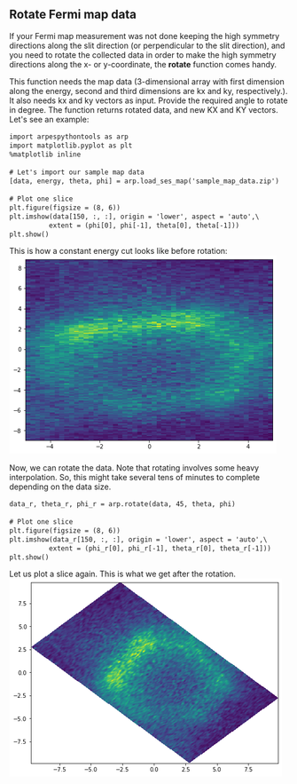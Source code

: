 ## Rotate Fermi map data

If your Fermi map measurement was not done keeping the high symmetry directions along the slit direction (or perpendicular to the slit direction), and you need to rotate the collected data in order to make the high symmetry directions along the x- or y-coordinate, the **rotate** function comes handy.

This function needs the map data (3-dimensional array with first dimension along the energy, second and third dimensions are kx and ky, respectively.). It also needs kx and ky vectors as input. Provide the required angle to rotate in degree. The function returns rotated data, and new KX and KY vectors. Let's see an example:

    import arpespythontools as arp
    import matplotlib.pyplot as plt
    %matplotlib inline

    # Let's import our sample map data
    [data, energy, theta, phi] = arp.load_ses_map('sample_map_data.zip')

    # Plot one slice
    plt.figure(figsize = (8, 6))
    plt.imshow(data[150, :, :], origin = 'lower', aspect = 'auto',\
              extent = (phi[0], phi[-1], theta[0], theta[-1]))
    plt.show()

This is how a constant energy cut looks like before rotation:  
![rotate-before](./img/rotate-before.png)

Now, we can rotate the data. Note that rotating involves some heavy interpolation. So, this might take several tens of minutes to complete depending on the data size.

    data_r, theta_r, phi_r = arp.rotate(data, 45, theta, phi)

    # Plot one slice
    plt.figure(figsize = (8, 6))
    plt.imshow(data_r[150, :, :], origin = 'lower', aspect = 'auto',\
              extent = (phi_r[0], phi_r[-1], theta_r[0], theta_r[-1]))
    plt.show()

Let us plot a slice again. This is what we get after the rotation.
![rotate-after](./img/rotate-after.png)
